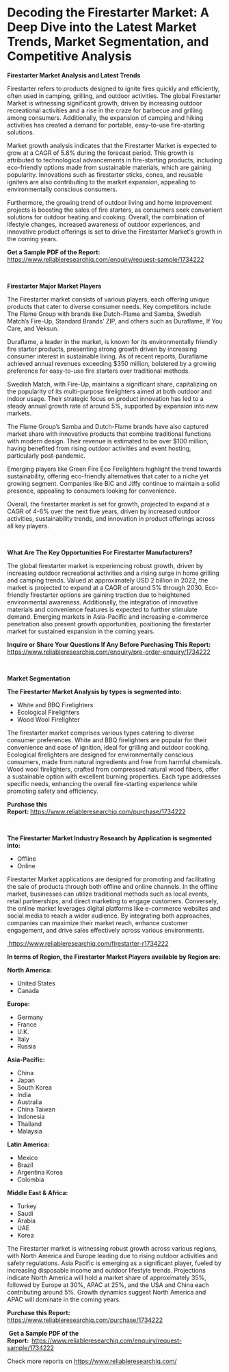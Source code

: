 <p><h1>Decoding the Firestarter Market: A Deep Dive into the Latest Market Trends, Market Segmentation, and Competitive Analysis</h1></p><p><strong>Firestarter Market Analysis and Latest Trends</strong></p>
<p><p>Firestarter refers to products designed to ignite fires quickly and efficiently, often used in camping, grilling, and outdoor activities. The global Firestarter Market is witnessing significant growth, driven by increasing outdoor recreational activities and a rise in the craze for barbecue and grilling among consumers. Additionally, the expansion of camping and hiking activities has created a demand for portable, easy-to-use fire-starting solutions.</p><p>Market growth analysis indicates that the Firestarter Market is expected to grow at a CAGR of 5.8% during the forecast period. This growth is attributed to technological advancements in fire-starting products, including eco-friendly options made from sustainable materials, which are gaining popularity. Innovations such as firestarter sticks, cones, and reusable igniters are also contributing to the market expansion, appealing to environmentally conscious consumers.</p><p>Furthermore, the growing trend of outdoor living and home improvement projects is boosting the sales of fire starters, as consumers seek convenient solutions for outdoor heating and cooking. Overall, the combination of lifestyle changes, increased awareness of outdoor experiences, and innovative product offerings is set to drive the Firestarter Market's growth in the coming years.</p></p>
<p><strong>Get a Sample PDF of the Report:&nbsp;</strong> <a href="https://www.reliableresearchiq.com/enquiry/request-sample/1734222?utm_campaign=2117&utm_medium=2&utm_source=Github&utm_content=ia&utm_term=07022025&utm_id=firestarter">https://www.reliableresearchiq.com/enquiry/request-sample/1734222</a></p>
<p>&nbsp;</p>
<p><strong>Firestarter Major Market Players</strong></p>
<p><p>The Firestarter market consists of various players, each offering unique products that cater to diverse consumer needs. Key competitors include The Flame Group with brands like Dutch-Flame and Samba, Swedish Match’s Fire-Up, Standard Brands’ ZIP, and others such as Duraflame, If You Care, and Veksun.</p><p>Duraflame, a leader in the market, is known for its environmentally friendly fire starter products, presenting strong growth driven by increasing consumer interest in sustainable living. As of recent reports, Duraflame achieved annual revenues exceeding $350 million, bolstered by a growing preference for easy-to-use fire starters over traditional methods.</p><p>Swedish Match, with Fire-Up, maintains a significant share, capitalizing on the popularity of its multi-purpose firelighters aimed at both outdoor and indoor usage. Their strategic focus on product innovation has led to a steady annual growth rate of around 5%, supported by expansion into new markets.</p><p>The Flame Group’s Samba and Dutch-Flame brands have also captured market share with innovative products that combine traditional functions with modern design. Their revenue is estimated to be over $100 million, having benefited from rising outdoor activities and event hosting, particularly post-pandemic.</p><p>Emerging players like Green Fire Eco Firelighters highlight the trend towards sustainability, offering eco-friendly alternatives that cater to a niche yet growing segment. Companies like BIC and Jiffy continue to maintain a solid presence, appealing to consumers looking for convenience.</p><p>Overall, the firestarter market is set for growth, projected to expand at a CAGR of 4-6% over the next five years, driven by increased outdoor activities, sustainability trends, and innovation in product offerings across all key players.</p></p>
<p>&nbsp;</p>
<p><strong>What Are The Key Opportunities For Firestarter Manufacturers?</strong></p>
<p><p>The global firestarter market is experiencing robust growth, driven by increasing outdoor recreational activities and a rising surge in home grilling and camping trends. Valued at approximately USD 2 billion in 2022, the market is projected to expand at a CAGR of around 5% through 2030. Eco-friendly firestarter options are gaining traction due to heightened environmental awareness. Additionally, the integration of innovative materials and convenience features is expected to further stimulate demand. Emerging markets in Asia-Pacific and increasing e-commerce penetration also present growth opportunities, positioning the firestarter market for sustained expansion in the coming years.</p></p>
<p><strong>Inquire or Share Your Questions If Any Before Purchasing This Report:</strong> <a href="https://www.reliableresearchiq.com/enquiry/pre-order-enquiry/1734222?utm_campaign=2117&utm_medium=2&utm_source=Github&utm_content=ia&utm_term=07022025&utm_id=firestarter">https://www.reliableresearchiq.com/enquiry/pre-order-enquiry/1734222</a></p>
<p>&nbsp;</p>
<p><strong>Market Segmentation</strong></p>
<p><strong>The Firestarter Market Analysis by types is segmented into:</strong></p>
<p><ul><li>White and BBQ Firelighters</li><li>Ecological Firelighters</li><li>Wood Wool Firelighter</li></ul></p>
<p><p>The firestarter market comprises various types catering to diverse consumer preferences. White and BBQ firelighters are popular for their convenience and ease of ignition, ideal for grilling and outdoor cooking. Ecological firelighters are designed for environmentally conscious consumers, made from natural ingredients and free from harmful chemicals. Wood wool firelighters, crafted from compressed natural wood fibers, offer a sustainable option with excellent burning properties. Each type addresses specific needs, enhancing the overall fire-starting experience while promoting safety and efficiency.</p></p>
<p><strong>Purchase this Report:&nbsp;</strong><a href="https://www.reliableresearchiq.com/purchase/1734222?utm_campaign=2117&utm_medium=2&utm_source=Github&utm_content=ia&utm_term=07022025&utm_id=firestarter">https://www.reliableresearchiq.com/purchase/1734222</a></p>
<p>&nbsp;</p>
<p><strong>The Firestarter Market Industry Research by Application is segmented into:</strong></p>
<p><ul><li>Offline</li><li>Online</li></ul></p>
<p><p>Firestarter Market applications are designed for promoting and facilitating the sale of products through both offline and online channels. In the offline market, businesses can utilize traditional methods such as local events, retail partnerships, and direct marketing to engage customers. Conversely, the online market leverages digital platforms like e-commerce websites and social media to reach a wider audience. By integrating both approaches, companies can maximize their market reach, enhance customer engagement, and drive sales effectively across various environments.</p></p>
<p><a href="https://www.reliableresearchiq.com/firestarter-r1734222?utm_campaign=2117&utm_medium=2&utm_source=Github&utm_content=ia&utm_term=07022025&utm_id=firestarter">&nbsp;https://www.reliableresearchiq.com/firestarter-r1734222</a></p>
<p><strong>In terms of Region, the Firestarter Market Players available by Region are:</strong></p>
<p>
    <p> <strong> North America: </strong>
        <ul>
            <li>United States</li>
            <li>Canada</li>
        </ul>
        </p> 
    <p> <strong> Europe: </strong>
        <ul>
            <li>Germany</li>
            <li>France</li>
            <li>U.K.</li>
            <li>Italy</li>
            <li>Russia</li>
        </ul>
        </p> 
    <p> <strong> Asia-Pacific: </strong>
        <ul>
            <li>China</li>
            <li>Japan</li>
            <li>South Korea</li>
            <li>India</li>
            <li>Australia</li>
            <li>China Taiwan</li>
            <li>Indonesia</li>
            <li>Thailand</li>
            <li>Malaysia</li>
        </ul>
        </p> 
    <p> <strong> Latin America: </strong>
        <ul>
            <li>Mexico</li>
            <li>Brazil</li>
            <li>Argentina Korea</li>
            <li>Colombia</li>
        </ul>
        </p> 
    <p> <strong> Middle East & Africa: </strong>
        <ul>
            <li>Turkey</li>
            <li>Saudi</li>
            <li>Arabia</li>
            <li>UAE</li>
            <li>Korea</li>
        </ul>
    </p>
    </p>
<p><p>The Firestarter market is witnessing robust growth across various regions, with North America and Europe leading due to rising outdoor activities and safety regulations. Asia Pacific is emerging as a significant player, fueled by increasing disposable income and outdoor lifestyle trends. Projections indicate North America will hold a market share of approximately 35%, followed by Europe at 30%, APAC at 25%, and the USA and China each contributing around 5%. Growth dynamics suggest North America and APAC will dominate in the coming years.</p></p>
<p><strong>Purchase this Report: </strong><a href="https://www.reliableresearchiq.com/purchase/1734222?utm_campaign=2117&utm_medium=2&utm_source=Github&utm_content=ia&utm_term=07022025&utm_id=firestarter">https://www.reliableresearchiq.com/purchase/1734222</a></p>
<p>&nbsp;<strong>Get a Sample PDF of the Report:&nbsp;&nbsp;</strong><a href="https://www.reliableresearchiq.com/enquiry/request-sample/1734222?utm_campaign=2117&utm_medium=2&utm_source=Github&utm_content=ia&utm_term=07022025&utm_id=firestarter">https://www.reliableresearchiq.com/enquiry/request-sample/1734222</a></p>
<p><strong></strong></p>
<p>Check more reports on <a href="https://www.reliableresearchiq.com/?utm_campaign=2117&utm_medium=2&utm_source=Github&utm_content=ia&utm_term=07022025&utm_id=firestarter">https://www.reliableresearchiq.com/</a></p>